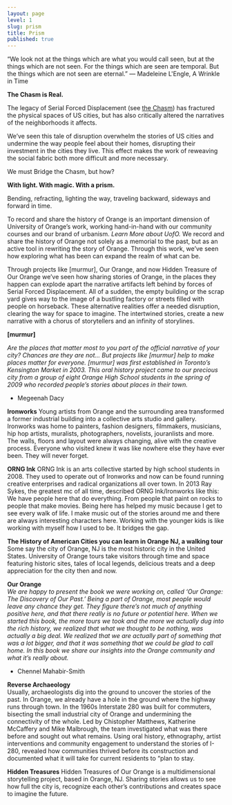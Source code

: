 ```yaml
---
layout: page
level: 1
slug: prism
title: Prism
published: true
---
```


“We look not at the things which are what you would call seen, but at the things which are not seen. For the things which are seen are temporal. But the things which are not seen are eternal.” 
― Madeleine L'Engle, A Wrinkle in Time  

**The Chasm is Real.**  

The legacy of Serial Forced Displacement (see [the Chasm](/chasm)) has fractured the physical spaces of US cities, but has also critically altered the narratives of the neighborhoods it affects.   

We’ve seen this tale of disruption overwhelm the stories of US cities and undermine the way people feel about their homes, disrupting their investment in the cities they live. This effect makes the work of reweaving the social fabric both more difficult and more necessary.  

We must Bridge the Chasm, but how?  

**With light. With magic. With a prism.**  

Bending, refracting, lighting the way, traveling backward, sideways and forward in time.  

To record and share the history of Orange is an important dimension of University of Orange’s work, working hand-in-hand with our community courses and our brand of urbanism. _Learn More about UofO._ We record and share the history of Orange not solely as a memorial to the past, but as an active tool in rewriting the story of Orange. Through this work, we’ve seen how exploring what has been can expand the realm of what can be.  

Through projects like [murmur], Our Orange, and now Hidden Treasure of Our Orange we’ve seen how sharing stories of Orange, in the places they happen can explode apart the narrative artifacts left behind by forces of Serial Forced Displacement. All of a sudden, the empty building or the scrap yard gives way to the image of a bustling factory or streets filled with people on horseback. These alternative realities offer a needed disruption, clearing the way for space to imagine. The intertwined stories, create a new narrative with a chorus of storytellers and an infinity of storylines.

**[murmur]**  

_Are the places that matter most to you part of the official narrative of your city? Chances are they are not... But projects like [murmur] help to make places matter for everyone. [murmur] was first established in Toronto’s Kensington Market in 2003.  This oral history project came to our precious city from a group of eight Orange High School students in the spring of 2009 who recorded people’s stories about places in their town._  

- Megeenah Dacy  

**Ironworks**
Young artists from Orange and the surrounding area transformed a former industrial building into a collective arts studio and gallery.  Ironworks was home to painters, fashion designers, filmmakers, musicians, hip hop artists, muralists, photographers, novelists, jouranlists and more.  The walls, floors and layout were always changing, alive with the creative process.  Everyone who visited knew it was like nowhere else they have ever been.  They will never forget.

**ORNG Ink**
ORNG Ink is an arts collective started by high school students in 2008.  They used to operate out of Ironworks and now can be found running creative enterprises and radical organizations all over town. In 2013 Ray Sykes, the greatest mc of all time, described ORNG Ink/Ironworks like this: We have people here that do everything. From people that paint on rocks to people that make movies.  Being here has helped my music because I get to see every walk of life.  I make music out of the stories around me and there are always interesting characters here.  Working with the younger kids is like working with myself how I used to be.  It bridges the gap.


**The History of American Cities you can learn in Orange NJ, a walking tour**  
Some say the city of Orange, NJ is the most historic city in the United States.  University of Orange tours take visitors through time and space featuring historic sites, tales of local legends, delicious treats and a deep appreciation for the city then and now.


**Our Orange**  
_We are happy to present the book we were working on, called ‘Our Orange: The Discovery of Our Past.’  Being a part of Orange, most people would leave any chance they get. They figure there’s not much of anything positive here, and that there really is no future or potential here. When we started this book, the more tours we took and the more we actually dug into the rich history, we realized that what we thought to be nothing, was actually a big deal. We realized that we are actually part of something that was a lot bigger, and that it was something that we could be glad to call home. In this book we share our insights into the Orange community and what it’s really about._   

- Chennel Mahabir-Smith 

**Reverse Archaeology**  
Usually, archaeologists dig into the ground to uncover the stories of the past. In Orange, we already have a hole in the ground where the highway runs through town. In the 1960s Interstate 280 was built for commuters, bisecting the small industrial city of Orange and undermining the connectivity of the whole.  Led by Chistopher Matthews, Katherine McCaffery and Mike Malbrough, the team investigated what was there before and sought out what remains. Using oral history, ethnography, artist interventions and community engagement to understand the stories of I-280, revealed how communities thrived before its construction and documented what it will take for current residents to “plan to stay.


**Hidden Treasures**
Hidden Treasures of Our Orange is a multidimensional storytelling project, based in Orange, NJ. Sharing stories allows us to see how full the city is, recognize each other’s contributions and creates space to imagine the future.
